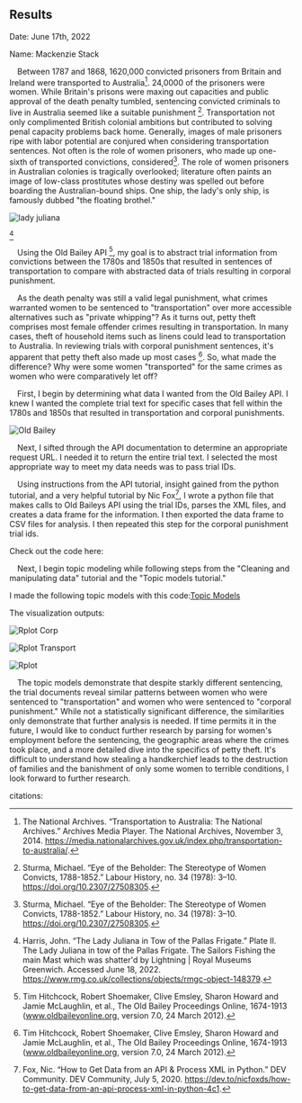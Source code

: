## Results 

Date: June 17th, 2022

Name: Mackenzie Stack

&emsp;Between 1787 and 1868, 1620,000 convicted prisoners from Britain and Ireland were transported to Australia[^1]. 24,0000 of the prisoners were women. While Britain's prisons were maxing out capacities and public approval of the death penalty tumbled, sentencing convicted criminals to live in Australia seemed like a suitable punishment [^2]. Transportation not only complimented British colonial ambitions but contributed to solving penal capacity problems back home. Generally, images of male prisoners ripe with labor potential are conjured when considering transportation sentences. Not often is the role of women prisoners, who made up one-sixth of transported convictions, considered[^3]. The role of women prisoners in Australian colonies is tragically overlooked; literature often paints an image of low-class prostitutes whose destiny was spelled out before boarding the Australian-bound ships. One ship, the lady's only ship, is famously dubbed "the floating brothel."

![lady juliana](assets/lady_juliana.jpg)

[^4]

&emsp;Using the Old Bailey API [^5], my goal is to abstract trial information from convictions between the 1780s and 1850s that resulted in sentences of transportation to compare with abstracted data of trials resulting in corporal punishment. 

&emsp;As the death penalty was still a valid legal punishment, what crimes warranted women to be sentenced to "transportation" over more accessible alternatives such as "private whipping"? As it turns out, petty theft comprises most female offender crimes resulting in transportation. In many cases, theft of household items such as linens could lead to transportation to Australia. In reviewing trials with corporal punishment sentences, it's apparent that petty theft also made up most cases [^6]. So, what made the difference? Why were some women "transported" for the same crimes as women who were comparatively let off? 

&emsp;First, I begin by determining what data I wanted from the Old Bailey API. I knew I wanted the complete trial text for specific cases that fell within the 1780s and 1850s that resulted in transportation and corporal punishments. 


![Old Bailey](assets/oldBaileySearch.png)

&emsp;Next, I sifted through the API documentation to determine an appropriate request URL. I needed it to return the entire trial text. I selected the most appropriate way to meet my data needs was to pass trial IDs. 

&emsp;Using instructions from the API tutorial, insight gained from the python tutorial, and a very helpful tutorial by Nic Fox[^7], I wrote a python file that makes calls to Old Baileys API using the trial IDs, parses the XML files, and creates a data frame for the information. I then exported the data frame to CSV files for analysis. I then repeated this step for the corporal punishment trial ids. 

Check out the code here: 

&emsp;Next, I begin topic modeling while following steps from the "Cleaning and manipulating data" tutorial and the "Topic models tutorial." 

I made the following topic models with this code:[Topic Models](https://github.com/mackenziebstack/DH-Exploration-Exercise/blob/0228308cb597d90cfe8d3cb62107815b48c99495/transportedConvicts-r/transportedConvictsTopics.R)

The visualization outputs:


![Rplot Corp](assets/Rplot-decades-corpconvicts.png)

![Rplot Transport](assets/Rplot-decades-transconvicts.png)

![Rplot](assets/rplot-transconvicts.png)


&emsp;The topic models demonstrate that despite starkly different sentencing, the trial documents reveal similar patterns between women who were sentenced to "transportation" and women who were sentenced to "corporal punishment." While not a statistically significant difference, the similarities only demonstrate that further analysis is needed. If time permits it in the future, I would like to conduct further research by parsing for women's employment before the sentencing, the geographic areas where the crimes took place, and a more detailed dive into the specifics of petty theft. It's difficult to understand how stealing a handkerchief leads to the destruction of families and the banishment of only some women to terrible conditions, I look forward to further research.

citations:

[^1]:The National Archives. “Transportation to Australia: The National Archives.” Archives Media Player. The National Archives, November 3, 2014. https://media.nationalarchives.gov.uk/index.php/transportation-to-australia/. 

[^2]:Sturma, Michael. “Eye of the Beholder: The Stereotype of Women Convicts, 1788-1852.” Labour History, no. 34 (1978): 3–10. https://doi.org/10.2307/27508305.

[^3]:Sturma, Michael. “Eye of the Beholder: The Stereotype of Women Convicts, 1788-1852.” Labour History, no. 34 (1978): 3–10. https://doi.org/10.2307/27508305.

[^4]:Harris, John. “The Lady Juliana in Tow of the Pallas Frigate.” Plate II. The Lady Juliana in tow of the Pallas Frigate. The Sailors Fishing the main Mast which was shatter'd by Lightning | Royal Museums Greenwich. Accessed June 18, 2022. https://www.rmg.co.uk/collections/objects/rmgc-object-148379. 

[^5]:Tim Hitchcock, Robert Shoemaker, Clive Emsley, Sharon Howard and Jamie McLaughlin, et al., The Old Bailey Proceedings Online, 1674-1913 (www.oldbaileyonline.org, version 7.0, 24 March 2012).

[^6]:Tim Hitchcock, Robert Shoemaker, Clive Emsley, Sharon Howard and Jamie McLaughlin, et al., The Old Bailey Proceedings Online, 1674-1913 (www.oldbaileyonline.org, version 7.0, 24 March 2012).

[^7]:Fox, Nic. “How to Get Data from an API &amp; Process XML in Python.” DEV Community. DEV Community, July 5, 2020. https://dev.to/nicfoxds/how-to-get-data-from-an-api-process-xml-in-python-4c1. 


